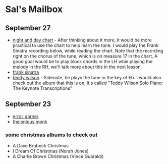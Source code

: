 # Sal's Mailbox

## September 27

- [night and day chart](./night_and_day.pdf) - After thinking about it more, it would be more practical to use the chart to help learn the tune. I would play the Frank Sinatra recording below, while reading the chart. Note that the recording right on the chorus of the tune, which is on measure 17 in the chart. A good goal would be to play block chords in the LH whie playing the melody in the RH, we'll talk more about this in the next lesson.
- [frank sinatra](https://www.youtube.com/watch?v=s1QtNlP2_OE)
- [teddy wilson](https://www.youtube.com/watch?v=iH4Xo8YipYA) - Sidenote, he plays the tune in the key of Eb. I would also check out the album that this is on, it's called "Teddy Wilson Solo Piano: The Keynote Transcriptions"

## September 23
- [erroll garner](https://www.youtube.com/watch?v=UYS1QMorSxg)
- [thelonious monk](https://www.youtube.com/watch?v=KshrtLXBdl8)


### some christmas albums to check out
- A Dave Brubeck Christmas
- I Dream Of Christmas (Norah Jones)
- A Charlie Brown Christmas (Vince Guaraldi)
